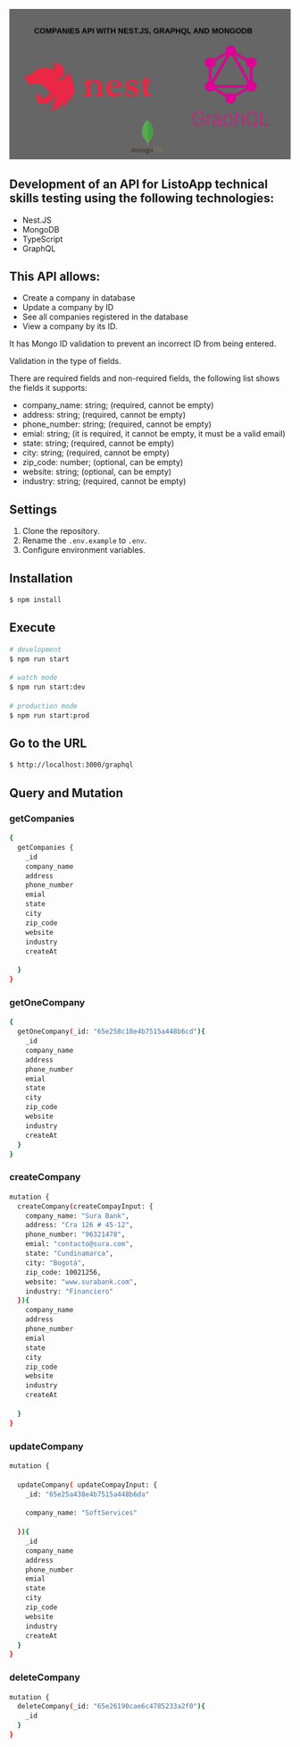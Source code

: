 <p align="center">
  <a target="blank"><img src="./img/nest-graphql.png" width="800" heigth="800" alt="Nest Logo" /></a>
</p>



## Development of an API for ListoApp technical skills testing using the following technologies:
  - Nest.JS
  - MongoDB
  - TypeScript
  - GraphQL

## This API allows:
  - Create a company in database
  - Update a company by ID
  - See all companies registered in the database
  - View a company by its ID.

It has Mongo ID validation to prevent an incorrect ID from being entered.

Validation in the type of fields.

There are required fields and non-required fields, the following list shows the fields it supports:	
  - company_name: string; (required, cannot be empty)
  - address: string; (required, cannot be empty)
  - phone_number: string; (required, cannot be empty)
  - emial: string; (it is required, it cannot be empty, it must be a valid email)
  - state: string; (required, cannot be empty)
  - city: string; (required, cannot be empty)
  - zip_code: number; (optional, can be empty)
  - website: string; (optional, can be empty)
  - industry: string; (required, cannot be empty)

 

## Settings
  1. Clone the repository.
  2. Rename the ```.env.example``` to ```.env```.
  3. Configure environment variables.

## Installation

```bash
$ npm install
```

## Execute

```bash
# development
$ npm run start

# watch mode
$ npm run start:dev

# production mode
$ npm run start:prod
```

## Go to the URL

```bash
$ http://localhost:3000/graphql
```

## Query and Mutation

### getCompanies
```bash
{
  getCompanies {
  	_id
    company_name
    address
    phone_number
    emial
    state 
    city
    zip_code
    website
    industry
    createAt
    
  }
}
```
### getOneCompany
```bash
{
  getOneCompany(_id: "65e258c18e4b7515a448b6cd"){
    _id
    company_name
    address
    phone_number
    emial
    state 
    city
    zip_code
    website
    industry
    createAt
  }
}
```
### createCompany
```bash
mutation {
  createCompany(createCompayInput: {
    company_name: "Sura Bank",
    address: "Cra 126 # 45-12",
    phone_number: "96321478",
    emial: "contacto@sura.com",
    state: "Cundinamarca",
    city: "Bogotá",
    zip_code: 10021256,
    website: "www.surabank.com",
    industry: "Financiero"
  }){
    company_name
    address
    phone_number
    emial
    state 
    city
    zip_code
    website
    industry
    createAt
    
  }
}
```
### updateCompany
```bash
mutation {
  
  updateCompany( updateCompayInput: {
    _id: "65e25a438e4b7515a448b6da"
   
   	company_name: "SoftServices"
    
  }){
    _id
    company_name
    address
    phone_number
    emial
    state 
    city
    zip_code
    website
    industry
    createAt
  }
}
```
### deleteCompany
```bash
mutation {
  deleteCompany(_id: "65e26190cae6c4785233a2f0"){
    _id
  }
}
```